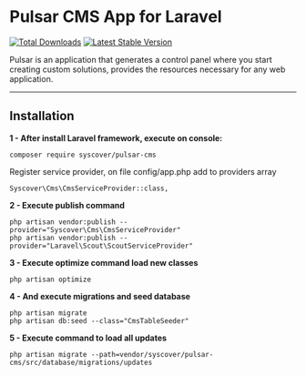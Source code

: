 # Pulsar CMS App for Laravel

[![Total Downloads](https://poser.pugx.org/syscover/pulsar-cms/downloads)](https://packagist.org/packages/syscover/pulsar-cms)
[![Latest Stable Version](http://img.shields.io/github/release/syscover/pulsar-cms.svg)](https://packagist.org/packages/syscover/pulsar-cms)

Pulsar is an application that generates a control panel where you start creating custom solutions, provides the resources necessary for any web application.

---

## Installation

**1 - After install Laravel framework, execute on console:**
```
composer require syscover/pulsar-cms
```

Register service provider, on file config/app.php add to providers array
```
Syscover\Cms\CmsServiceProvider::class,
```

**2 - Execute publish command**
```
php artisan vendor:publish --provider="Syscover\Cms\CmsServiceProvider"
php artisan vendor:publish --provider="Laravel\Scout\ScoutServiceProvider"
```

**3 - Execute optimize command load new classes**
```
php artisan optimize
```

**4 - And execute migrations and seed database**
```
php artisan migrate
php artisan db:seed --class="CmsTableSeeder"
```

**5 - Execute command to load all updates**
```
php artisan migrate --path=vendor/syscover/pulsar-cms/src/database/migrations/updates
```